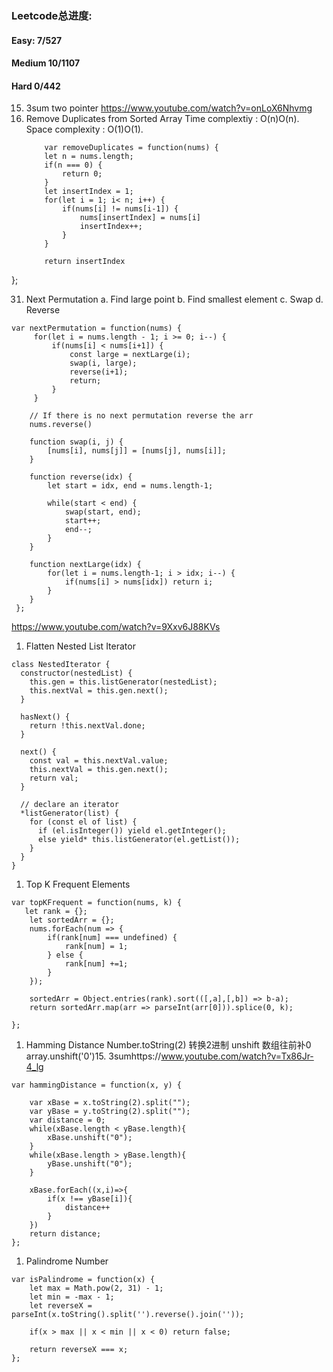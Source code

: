 ### Leetcode总进度:
#### Easy: 7/527
#### Medium 10/1107
#### Hard 0/442

15. 3sum
    two pointer
    https://www.youtube.com/watch?v=onLoX6Nhvmg
16. Remove Duplicates from Sorted Array
    Time complextiy : O(n)O(n). 
    Space complexity : O(1)O(1).
    ```
        var removeDuplicates = function(nums) {
        let n = nums.length;
        if(n === 0) {
            return 0;
        }
        let insertIndex = 1;
        for(let i = 1; i< n; i++) {
            if(nums[i] != nums[i-1]) {
                nums[insertIndex] = nums[i]
                insertIndex++;
            }
        }
        
        return insertIndex
    ```
};

31. Next Permutation
 a. Find large point
 b. Find smallest element
 c. Swap
 d. Reverse
```
var nextPermutation = function(nums) {
     for(let i = nums.length - 1; i >= 0; i--) {
         if(nums[i] < nums[i+1]) {
             const large = nextLarge(i);
             swap(i, large);
             reverse(i+1);
             return;
         }
     }
    
    // If there is no next permutation reverse the arr
    nums.reverse()
    
    function swap(i, j) {
        [nums[i], nums[j]] = [nums[j], nums[i]];
    }
    
    function reverse(idx) {
        let start = idx, end = nums.length-1;
        
        while(start < end) {
            swap(start, end);
            start++;
            end--;
        }
    }
    
    function nextLarge(idx) {
        for(let i = nums.length-1; i > idx; i--) {
            if(nums[i] > nums[idx]) return i;
        }
    }
 };
```
https://www.youtube.com/watch?v=9Xxv6J88KVs

1.   Flatten Nested List Iterator
```
class NestedIterator {
  constructor(nestedList) {
    this.gen = this.listGenerator(nestedList);
    this.nextVal = this.gen.next();
  }

  hasNext() {
    return !this.nextVal.done;
  }

  next() {
    const val = this.nextVal.value;
    this.nextVal = this.gen.next();
    return val;
  }

  // declare an iterator
  *listGenerator(list) {
    for (const el of list) {
      if (el.isInteger()) yield el.getInteger();
      else yield* this.listGenerator(el.getList());
    }
  }
}
```

1.   Top K Frequent Elements
```
var topKFrequent = function(nums, k) {
   let rank = {};
    let sortedArr = {};
    nums.forEach(num => {
        if(rank[num] === undefined) {
            rank[num] = 1;
        } else {
            rank[num] +=1;
        }
    });
    
    sortedArr = Object.entries(rank).sort(([,a],[,b]) => b-a);
    return sortedArr.map(arr => parseInt(arr[0])).splice(0, k);
    
};
```

1.   Hamming Distance
Number.toString(2) 转换2进制
unshift 数组往前补0
array.unshift('0')15. 3sumhttps://www.youtube.com/watch?v=Tx86Jr-4_lg
```
var hammingDistance = function(x, y) {
    
    var xBase = x.toString(2).split("");
    var yBase = y.toString(2).split("");
    var distance = 0;
    while(xBase.length < yBase.length){
        xBase.unshift("0");
    }
    while(xBase.length > yBase.length){
        yBase.unshift("0");
    }
    
    xBase.forEach((x,i)=>{
        if(x !== yBase[i]){
            distance++
        }
    })
    return distance;
};
```
1. Palindrome Number
```
var isPalindrome = function(x) {
    let max = Math.pow(2, 31) - 1;
    let min = -max - 1;
    let reverseX = parseInt(x.toString().split('').reverse().join(''));
    
    if(x > max || x < min || x < 0) return false;
    
    return reverseX === x;
};
```